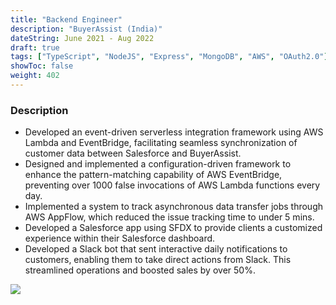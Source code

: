 ```yaml
---
title: "Backend Engineer"
description: "BuyerAssist (India)"
dateString: June 2021 - Aug 2022
draft: true
tags: ["TypeScript", "NodeJS", "Express", "MongoDB", "AWS", "OAuth2.0"]
showToc: false
weight: 402
--- 
```


### Description

- Developed an event-driven serverless integration framework using AWS Lambda and EventBridge, facilitating seamless synchronization of customer data between Salesforce and BuyerAssist.
- Designed and implemented a configuration-driven framework to enhance the pattern-matching capability of AWS EventBridge, preventing over 1000 false invocations of AWS Lambda functions every day.
- Implemented a system to track asynchronous data transfer jobs through AWS AppFlow, which reduced the issue tracking time to under 5 mins.
- Developed a Salesforce app using SFDX to provide clients a customized experience within their Salesforce dashboard.
- Developed a Slack bot that sent interactive daily notifications to customers, enabling them to take direct actions from Slack. This streamlined operations and boosted sales by over 50%.

![](/experience/buyerassist/img1.jpeg#center)